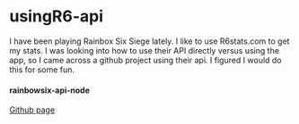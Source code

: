 # usingR6-api
I have been playing Rainbox Six Siege lately. I like to use R6stats.com to get my stats.
I was looking into how to use their API directly versus using the app, so I came across
a github project using their api. I figured I would do this for some fun.

#### rainbowsix-api-node
[Github page](https://github.com/27therealone/rainbowsix-api-node)
